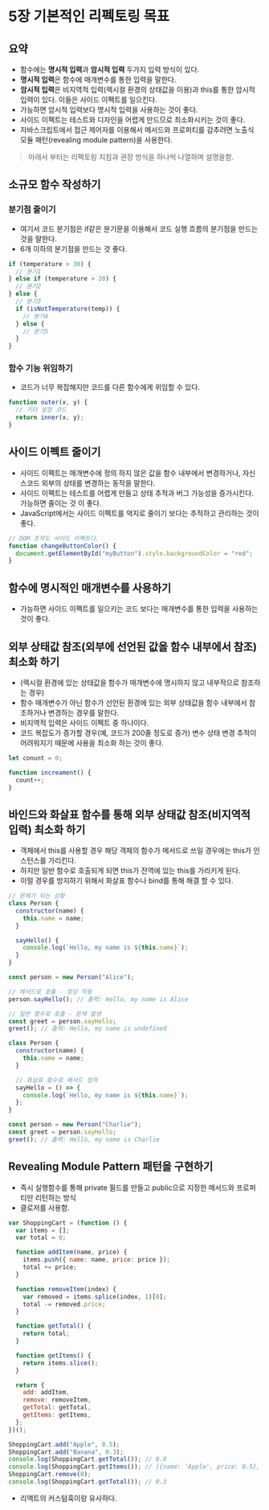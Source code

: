 # 5장 기본적인 리펙토링 목표

## 요약

- 함수에는 **명시적 입력**과 **암시적 입력** 두가지 입력 방식이 있다.
- **명시적 입력**은 함수에 매개변수를 통한 입력을 말한다.
- **암시적 입력**은 비지역적 입력(렉시컬 환경의 상태값을 이용)과 this를 통한 암시적 입력이 있다. 이들은 사이드 이펙트를 일으킨다.
- 가능하면 암시적 입력보다 명시적 입력을 사용하는 것이 좋다.
- 사이드 이펙트는 테스트와 디자인을 어렵게 만드므로 최소화시키는 것이 좋다.
- 자바스크립트에서 접근 제어자를 이용해서 메서드와 프로퍼티를 감추려면 노출식 모듈 패턴(revealing module pattern)을 사용한다.

> 아래서 부터는 리펙토링 지침과 권장 방식을 하나씩 나열하며 설명을함.

## 소규모 함수 작성하기

### 분기점 줄이기

- 여기서 코드 분기점은 if같은 분기문을 이용해서 코드 실행 흐름의 분기점을 만드는 것을 말한다.
- 6개 이하의 분기점을 만드는 것 좋다.

```js
if (temperature > 30) {
  // 분기1
} else if (temperature > 20) {
  // 분기2
} else {
  // 분기3
  if (isNotTemperature(temp)) {
    // 분기4
  } else {
    // 분기5
  }
}
```

### 함수 기능 위임하기

- 코드가 너무 복잡해지만 코드를 다른 함수에게 위임할 수 있다.

```js
function outer(x, y) {
  // 기타 설정 코드
  return inner(x, y);
}
```

## 사이드 이펙트 줄이기

- 사이드 이펙트는 매개변수에 정의 하지 않은 값을 함수 내부에서 변경하거나, 자신 스코드 외부의 상태를 변경하는 동작을 말한다.
- 사이드 이펙트는 테스트를 어렵게 만들고 상태 추적과 버그 가능성을 증가시킨다. 가능하면 줄이는 것 이 좋다.
- JavaScript에서는 사이드 이펙트를 억지로 줄이기 보다는 추적하고 관리하는 것이 좋다.

```js
// DOM 조작도 사이드 이펙트다.
function changeButtonColor() {
  document.getElementById("myButton").style.backgroundColor = "red";
}
```

## 함수에 명시적인 매개변수를 사용하기

- 가능하면 사이드 이펙트를 일으키는 코드 보다는 매개변수를 통한 입력을 사용하는 것이 좋다.

## 외부 상태값 참조(외부에 선언된 값을 함수 내부에서 참조) 최소화 하기

- (렉시컬 환경에 있는 상태값을 함수가 매개변수에 명시하지 않고 내부적으로 참조하는 경우)
- 함수 매개변수가 아닌 함수가 선언된 환경에 있는 외부 상태값을 함수 내부에서 참조하거나 변경하는 경우를 말한다.
- 비지역적 입력은 사이드 이펙트 중 하나이다.
- 코드 복잡도가 증가할 경우(예, 코드가 200줄 정도로 증가) 변수 상태 변경 추적이 어려워지기 때문에 사용을 최소화 하는 것이 좋다.

```js
let conunt = 0;

function increament() {
  count++;
}
```

## 바인드와 화살표 함수를 통해 외부 상태값 참조(비지역적 입력) 최소화 하기

- 객체에서 this를 사용할 경우 해당 객체의 함수가 메서드로 쓰일 경우에는 this가 인스턴스를 가리킨다.
- 하지만 일반 함수로 호출되게 되면 this가 전역에 있는 this를 가리키게 된다.
- 이럴 경우를 방지하기 위해서 화살표 함수나 bind를 통해 해결 할 수 있다.

```js
// 문제가 되는 상황
class Person {
  constructor(name) {
    this.name = name;
  }

  sayHello() {
    console.log(`Hello, my name is ${this.name}`);
  }
}

const person = new Person("Alice");

// 메서드로 호출 - 정상 작동
person.sayHello(); // 출력: Hello, my name is Alice

// 일반 함수로 호출 - 문제 발생
const greet = person.sayHello;
greet(); // 출력: Hello, my name is undefined
```

```js
class Person {
  constructor(name) {
    this.name = name;
  }

  // 화살표 함수로 메서드 정의
  sayHello = () => {
    console.log(`Hello, my name is ${this.name}`);
  };
}

const person = new Person("Charlie");
const greet = person.sayHello;
greet(); // 출력: Hello, my name is Charlie
```

## Revealing Module Pattern 패턴을 구현하기

- 즉시 실행함수를 통해 private 필드를 만들고 public으로 지정한 메서드와 프로퍼티만 리턴하는 방식
- 클로저를 사용함.

```js
var ShoppingCart = (function () {
  var items = [];
  var total = 0;

  function addItem(name, price) {
    items.push({ name: name, price: price });
    total += price;
  }

  function removeItem(index) {
    var removed = items.splice(index, 1)[0];
    total -= removed.price;
  }

  function getTotal() {
    return total;
  }

  function getItems() {
    return items.slice();
  }

  return {
    add: addItem,
    remove: removeItem,
    getTotal: getTotal,
    getItems: getItems,
  };
})();

ShoppingCart.add("Apple", 0.5);
ShoppingCart.add("Banana", 0.3);
console.log(ShoppingCart.getTotal()); // 0.8
console.log(ShoppingCart.getItems()); // [{name: 'Apple', price: 0.5}, {name: 'Banana', price: 0.3}]
ShoppingCart.remove(0);
console.log(ShoppingCart.getTotal()); // 0.3
```

- 리액트의 커스텀훅이랑 유사하다.
